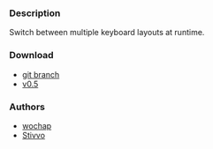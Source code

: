 ### Description
Switch between multiple keyboard layouts at runtime.

### Download
- [git branch](https://codeberg.org/wochap/dwl/src/branch/v0.5/togglekblayout)
- [v0.5](https://codeberg.org/dwl/dwl-patches/raw/branch/main/patches/togglekblayout/togglekblayout.patch)

### Authors
- [wochap](https://codeberg.org/wochap)
- [Stivvo](https://github.com/Stivvo)

